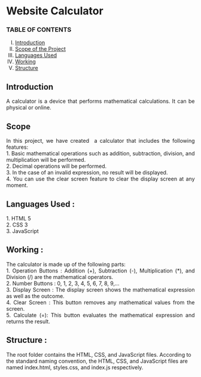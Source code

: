 <h1> Website Calculator </h1>
 

<h3> TABLE OF CONTENTS </h3>
<ol type="I">
    <li><a href="#intro"> Introduction  </a></li>
    <li><a href="#scope"> Scope of the Project </a></li>
    <li><a href="#req"> Languages Used </a></li>
 <li><a href="#work"> Working </a></li>
 <li><a href="#struc"> Structure  </a></li>
</ol>

 <h2 id="intro">Introduction</h2>
 <p align="justify">
 A calculator is a device that performs mathematical calculations. It can be physical or online. </p>
   

<h2 id="scope">Scope</h2>
 <p align="justify">
   In this project, we have created  a calculator that includes the following features: <br>
1. Basic mathematical operations such as addition, subtraction, division, and multiplication will be performed. <br>
2. Decimal operations will be performed. <br>
3. In the case of an invalid expression, no result will be displayed. <br>
4. You can use the clear screen feature to clear the display screen at any moment. <br>

</p>

<h2 id="req">Languages Used : </h2>
 <p align="justify">
  1. HTML 5 <br>
  2. CSS 3 <br>
  3. JavaScript  <br>
 </p> 


<h2 id="work">Working : </h2>
 <p align="justify">
 The calculator is made up of the following parts: <br>
1. Operation Buttons : Addition (+), Subtraction (-), Multiplication (*), and Division (/) are the mathematical operators. <br>
2. Number Buttons : 0, 1, 2, 3, 4, 5, 6, 7, 8, 9,... <br>
3. Display Screen : The display screen shows the mathematical expression as well as the outcome. <br>
4. Clear Screen : This button removes any mathematical values from the screen. <br>
5. Calculate (=): This button evaluates the mathematical expression and returns the result. <br>
</p>   

<h2 id="struc">Structure : </h2>
 <p align="justify">
 
The root folder contains the HTML, CSS, and JavaScript files. According to the standard naming convention, the HTML, CSS, and JavaScript files are named index.html, styles.css, and index.js respectively.
